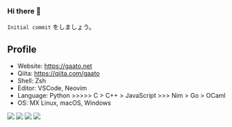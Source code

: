 ### Hi there 👋

`Initial commit` をしましょう。

<!--
**gaato/gaato** is a ✨ _special_ ✨ repository because its `README.md` (this file) appears on your GitHub profile.

Here are some ideas to get you started:

- 🔭 I’m currently working on ...
- 🌱 I’m currently learning ...
- 👯 I’m looking to collaborate on ...
- 🤔 I’m looking for help with ...
- 💬 Ask me about ...
- 📫 How to reach me: ...
- 😄 Pronouns: ...
- ⚡ Fun fact: ...
-->

## Profile

- Website: https://gaato.net
- Qiita: https://qiita.com/gaato
- Shell: Zsh
- Editor: VSCode, Neovim
- Language: Python >>>>> C > C++ > JavaScript >>> Nim > Go > OCaml
- OS: MX Linux, macOS, Windows

![](https://github-readme-stats.vercel.app/api?username=gaato&count_private=true&show_icons=true)
![](https://github-readme-stats.vercel.app/api/top-langs/?username=gaato&layout=compact)
![](https://github-profile-trophy.vercel.app/?username=gaato)
![](https://github-readme-streak-stats.herokuapp.com/?user=gaato)
